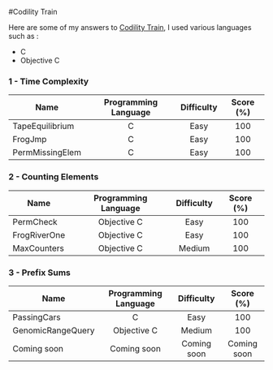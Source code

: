 #Codility Train

Here are some of my answers to [Codility Train](https://codility.com/train/), I used various languages such as :

*	C
*	Objective C
	

### 1 - Time Complexity

Name            | Programming Language | Difficulty | Score (%)
--------------- | :------------------: | :--------: | :------------:
TapeEquilibrium | C                    | Easy       |100
FrogJmp         | C                    | Easy       |100
PermMissingElem | C                    | Easy       |100


### 2 - Counting Elements

Name         | Programming Language | Difficulty | Score (%)
------------ | :------------------: | :--------: | :------------:
PermCheck    | Objective C          | Easy       |100
FrogRiverOne | Objective C          | Easy       |100
MaxCounters  | Objective C          | Medium     |100


### 3 - Prefix Sums

Name              | Programming Language | Difficulty | Score (%)
----------------- | :------------------: | :--------: | :------------:
PassingCars       | C                    | Easy       |100
GenomicRangeQuery | Objective C          | Medium     |100
Coming soon       | Coming soon          | Coming soon|Coming soon